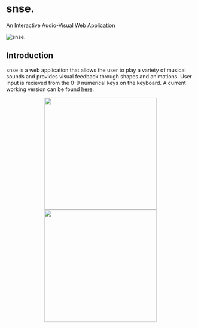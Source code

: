 # snse.

An Interactive Audio-Visual Web Application

![snse.](https://github.com/notjustmetal/snse./blob/master/assets/splash.png)

## Introduction

snse is a web application that allows the user to play a variety of musical sounds and provides visual feedback through shapes and animations. User input is recieved from the 0-9 numerical keys on the keyboard. A current working version can be found [here](https://notjustmetal.github.io/snse./).

<center><img src="https://github.com/notjustmetal/snse./blob/master/assets/snse-demo1.gif" width=300> <img src="https://github.com/notjustmetal/snse./blob/master/assets/snse-demo2.gif" width=300></center>
